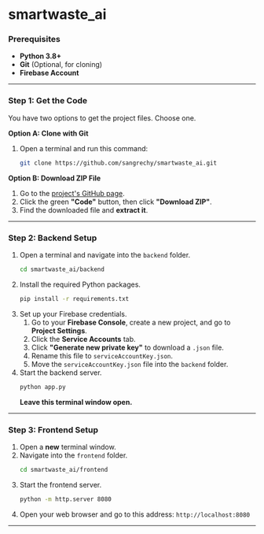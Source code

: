 # smartwaste_ai
### **Prerequisites**

  * **Python 3.8+**
  * **Git** (Optional, for cloning)
  * **Firebase Account**

-----

### **Step 1: Get the Code**

You have two options to get the project files. Choose one.

**Option A: Clone with Git**

1.  Open a terminal and run this command:
    ```bash
    git clone https://github.com/sangrechy/smartwaste_ai.git
    ```

**Option B: Download ZIP File**

1.  Go to the [project's GitHub page](https://github.com/sangrechy/smartwaste_ai).
2.  Click the green **"Code"** button, then click **"Download ZIP"**.
3.  Find the downloaded file and **extract it**.

-----

### **Step 2: Backend Setup**

1.  Open a terminal and navigate into the `backend` folder.
    ```bash
    cd smartwaste_ai/backend
    ```
2.  Install the required Python packages.
    ```bash
    pip install -r requirements.txt
    ```
3.  Set up your Firebase credentials.
    1.  Go to your **Firebase Console**, create a new project, and go to **Project Settings**.
    2.  Click the **Service Accounts** tab.
    3.  Click **"Generate new private key"** to download a `.json` file.
    4.  Rename this file to `serviceAccountKey.json`.
    5.  Move the `serviceAccountKey.json` file into the `backend` folder.
4.  Start the backend server.
    ```bash
    python app.py
    ```
    **Leave this terminal window open.**

-----

### **Step 3: Frontend Setup**

1.  Open a **new** terminal window.
2.  Navigate into the `frontend` folder.
    ```bash
    cd smartwaste_ai/frontend
    ```
3.  Start the frontend server.
    ```bash
    python -m http.server 8080
    ```
4.  Open your web browser and go to this address: `http://localhost:8080`

-----

